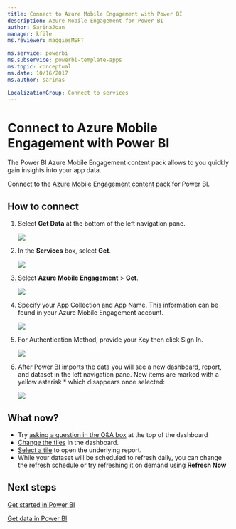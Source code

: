 ```yaml
---
title: Connect to Azure Mobile Engagement with Power BI
description: Azure Mobile Engagement for Power BI
author: SarinaJoan
manager: kfile
ms.reviewer: maggiesMSFT

ms.service: powerbi
ms.subservice: powerbi-template-apps
ms.topic: conceptual
ms.date: 10/16/2017
ms.author: sarinas

LocalizationGroup: Connect to services
---
```

# Connect to Azure Mobile Engagement with Power BI
The Power BI Azure Mobile Engagement content pack allows to you quickly gain insights into your app data.

Connect to the [Azure Mobile Engagement content pack](https://app.powerbi.com/groups/me/getdata/services/azme) for Power BI.

## How to connect
1. Select **Get Data** at the bottom of the left navigation pane.
   
    ![](media/service-connect-to-azure-mobile/getdata.png)
2. In the **Services** box, select **Get**.
   
    ![](media/service-connect-to-azure-mobile/services.png)
3. Select **Azure Mobile Engagement** \> **Get**.
   
    ![](media/service-connect-to-azure-mobile/azme.png) 
4. Specify your App Collection and App Name. This information can be found in your Azure Mobile Engagement account.
   
    ![](media/service-connect-to-azure-mobile/parameters.png) 
5. For Authentication Method, provide your Key then click Sign In.
   
    ![](media/service-connect-to-azure-mobile/creds.png)
6. After Power BI imports the data you will see a new dashboard, report, and dataset in the left navigation pane. New items are marked with a yellow asterisk \* which disappears once selected:
   
    ![](media/service-connect-to-azure-mobile/dashboard.png)

## What now?

* Try [asking a question in the Q&A box](consumer/end-user-q-and-a.md) at the top of the dashboard
* [Change the tiles](service-dashboard-edit-tile.md) in the dashboard.
* [Select a tile](consumer/end-user-tiles.md) to open the underlying report.
* While your dataset will be scheduled to refresh daily, you can change the refresh schedule or try refreshing it on demand using **Refresh Now**

## Next steps
[Get started in Power BI](service-get-started.md)

[Get data in Power BI](service-get-data.md)

